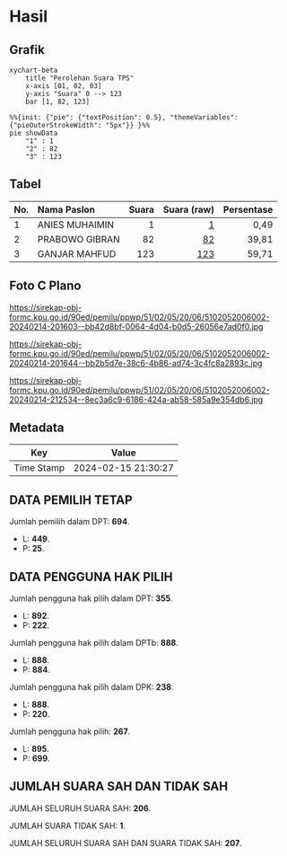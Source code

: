 # Hasil

## Grafik

```mermaid
xychart-beta
    title "Perolehan Suara TPS"
    x-axis [01, 02, 03]
    y-axis "Suara" 0 --> 123
    bar [1, 82, 123]
```

```mermaid
%%{init: {"pie": {"textPosition": 0.5}, "themeVariables": {"pieOuterStrokeWidth": "5px"}} }%%
pie showData
    "1" : 1
    "2" : 82
    "3" : 123
```

## Tabel

| No. | Nama Paslon    | Suara | Suara (raw) | Persentase |
|:--- |:-------------- | -----:| -----------:| ----------:|
| 1   | ANIES MUHAIMIN | 1     | [1][p-1]    | 0,49       |
| 2   | PRABOWO GIBRAN | 82    | [82][p-2]   | 39,81      |
| 3   | GANJAR MAHFUD  | 123   | [123][p-3]  | 59,71      |


[p-1]: https://github.com/gigit-pemilu/pemilu-2024-51-bali/blob/main/pilpres/hitung-suara/sub/51-bali/sub/02-tabanan/sub/05-tabanan/sub/2006-dajan-peken/sub/002-tps/sub/paslon-1.txt
[p-2]: https://github.com/gigit-pemilu/pemilu-2024-51-bali/blob/main/pilpres/hitung-suara/sub/51-bali/sub/02-tabanan/sub/05-tabanan/sub/2006-dajan-peken/sub/002-tps/sub/paslon-2.txt
[p-3]: https://github.com/gigit-pemilu/pemilu-2024-51-bali/blob/main/pilpres/hitung-suara/sub/51-bali/sub/02-tabanan/sub/05-tabanan/sub/2006-dajan-peken/sub/002-tps/sub/paslon-3.txt

## Foto C Plano

https://sirekap-obj-formc.kpu.go.id/90ed/pemilu/ppwp/51/02/05/20/06/5102052006002-20240214-201603--bb42d8bf-0064-4d04-b0d5-26056e7ad0f0.jpg

https://sirekap-obj-formc.kpu.go.id/90ed/pemilu/ppwp/51/02/05/20/06/5102052006002-20240214-201644--bb2b5d7e-38c6-4b86-ad74-3c4fc8a2893c.jpg

https://sirekap-obj-formc.kpu.go.id/90ed/pemilu/ppwp/51/02/05/20/06/5102052006002-20240214-212534--8ec3a6c9-6186-424a-ab58-585a9e354db6.jpg


## Metadata

| Key        | Value               |
| ---------- | ------------------- |
| Time Stamp | 2024-02-15 21:30:27 |


## DATA PEMILIH TETAP

Jumlah pemilih dalam DPT: **694**.
 * L: **449**.
 * P: **25**.

## DATA PENGGUNA HAK PILIH

Jumlah pengguna hak pilih dalam DPT: **355**.
 * L: **892**.
 * P: **222**.

Jumlah pengguna hak pilih dalam DPTb: **888**.
 * L: **888**.
 * P: **884**.

Jumlah pengguna hak pilih dalam DPK: **238**.
 * L: **888**.
 * P: **220**.

Jumlah pengguna hak pilih: **267**.
 * L: **895**.
 * P: **699**.

## JUMLAH SUARA SAH DAN TIDAK SAH

JUMLAH SELURUH SUARA SAH: **206**.

JUMLAH SUARA TIDAK SAH: **1**.

JUMLAH SELURUH SUARA SAH DAN SUARA TIDAK SAH: **207**.


